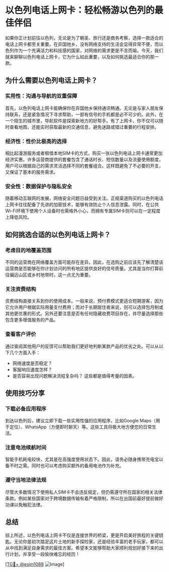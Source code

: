 # 以色列电话上网卡：轻松畅游以色列的最佳伴侣

如果你正计划前往以色列，无论是为了朝圣、旅行还是商务考察，选择一款适合的电话上网卡都至关重要。在异国他乡，没有网络支持的生活会显得异常不便，而以色列作为一个充满活力和科技感的国家，对网络的需求更是不言而喻。今天，我们就来聊聊以色列电话上网卡，它为什么如此重要，以及如何挑选最适合你的那一款。

## 为什么需要以色列电话上网卡？

### 实用性：沟通与导航的双重保障
首先，以色列电话上网卡能确保你在异国他乡保持通讯畅通。无论是与家人朋友保持联系，还是紧急情况下寻求帮助，一部有信号的手机都是必不可少的。此外，在一个陌生的城市里，导航软件是探索新地方的好帮手。有了上网卡，你不仅可以随时查看地图，还能实时获取最新的交通信息，避免迷路或错过重要的行程安排。

### 经济性：性价比极高的选择
相比起漫游服务或者租借本地SIM卡的方式，购买一张以色列电话上网卡通常更加经济实惠。许多运营商提供的套餐包含了通话时长、短信数量以及流量使用额度，用户可以根据自己的需求灵活选择不同的套餐组合。这样既避免了不必要的开支，又保证了基本的服务需求。

### 安全性：数据保护与隐私安全
随着移动互联网的发展，网络安全问题日益受到关注。正规渠道购买的以色列电话上网卡往往配备了先进的加密技术，能够有效防止个人信息泄露。同时，在公共Wi-Fi环境下使用个人设备时也需格外小心，而拥有专属SIM卡则可以在一定程度上降低风险。

## 如何挑选合适的以色列电话上网卡？

### 考虑目的地覆盖范围
不同的运营商在网络覆盖方面可能存在差异。因此，在选购之前应该先了解清楚该运营商是否能够在你计划访问的所有地区提供良好的信号质量。尤其是当你打算前往偏远山区或乡村地带时，这一点尤为重要。

### 关注资费结构
资费结构直接关系到你的使用成本。一般来说，预付费模式更适合短期游客，因为它允许用户根据实际用量支付费用；而对于长期居住者来说，则可以选择包月制或其他更优惠的形式。另外还要注意是否有任何隐藏收费项目存在，并尽量选择那些包含更多增值服务的产品。

### 查看客户评价
通过查阅其他用户的反馈可以帮助我们更好地判断某款产品的优劣之处。可以从以下几个方面入手：
- 网络速度是否稳定？
- 客服响应速度怎样？
- 是否容易出现问题解决流程复杂吗？
这些都是值得考量的因素。

## 使用技巧分享

### 下载必备应用程序
到达以色列后，建议立即下载一些实用性强的应用程序，比如Google Maps（用于定位）、WhatsApp（方便即时聊天）等。这些工具将极大地方便您的日常生活。

### 注意电池续航时间
智能手机耗电较快，尤其是在高强度使用状态下。因此，请务必随身携带充电宝以备不时之需。同时也可以考虑购买额外的备用电池作为补充。

### 遵守当地法律法规
尽管大多数情况下使用私人SIM卡不会违反规定，但仍需遵守所在国家的相关法律条款。例如某些国家对于跨境数据传输有着严格限制，所以在出国前最好提前做好功课以免触犯法律。

## 总结

综上所述，以色列电话上网卡不仅是连接世界的桥梁，更是开启美好旅程的关键钥匙。无论你是初次踏足这片土地的新手探险家，还是经验丰富的老手玩家，都可以从中找到满足自身需求的最佳方案。希望本文能够帮助大家顺利规划好接下来的出行计划，并享受一段愉快难忘的经历！

[[TG💪+ @esim1088](https://t.me/s/esim1088) ![Image](https://i.postimg.cc/4NQfJmqS/Snipaste-2025-05-13-00-14-12.png)]